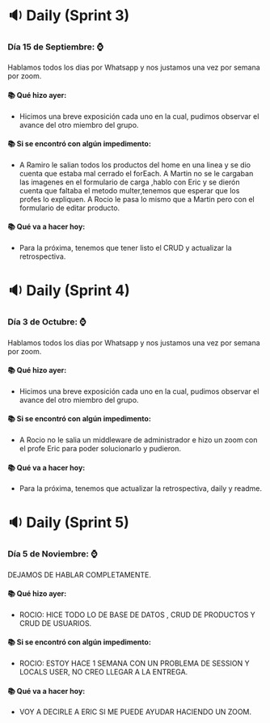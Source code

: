 # 🔉 Daily (Sprint 3)
### Día 15 de Septiembre: ⌚

Hablamos todos los dias por Whatsapp y nos justamos una vez por semana por zoom.

#### 📚 Qué hizo ayer: 
- Hicimos una breve exposición cada uno en la cual, pudimos observar el avance del otro miembro del grupo.

#### 📚 Si se encontró con algún impedimento: 
- A Ramiro le salian todos los productos del home en una linea y se dio cuenta que estaba mal cerrado el forEach.
A Martin no se le cargaban las imagenes en el formulario de carga ,hablo con Eric y se dierón cuenta que faltaba el metodo multer,tenemos que esperar que los profes lo expliquen.
A Rocio le pasa lo mismo que a Martin pero con el formulario de editar producto.

#### 📚 Qué va a hacer hoy: 
- Para la próxima, tenemos que tener listo el CRUD y actualizar la retrospectiva.

# 🔉 Daily (Sprint 4)
### Día 3 de Octubre: ⌚

Hablamos todos los dias por Whatsapp y nos justamos una vez por semana por zoom.

#### 📚 Qué hizo ayer: 
- Hicimos una breve exposición cada uno en la cual, pudimos observar el avance del otro miembro del grupo.

#### 📚 Si se encontró con algún impedimento: 
- A Rocio no le salia un middleware de administrador e hizo un zoom con el profe Eric para poder solucionarlo y pudieron.

#### 📚 Qué va a hacer hoy: 
- Para la próxima, tenemos que actualizar la retrospectiva, daily y readme.

# 🔉 Daily (Sprint 5)
### Día 5 de Noviembre: ⌚

DEJAMOS DE HABLAR COMPLETAMENTE.

#### 📚 Qué hizo ayer: 
- ROCIO: HICE TODO LO DE BASE DE DATOS , CRUD DE PRODUCTOS Y CRUD DE USUARIOS.

#### 📚 Si se encontró con algún impedimento: 
- ROCIO: ESTOY HACE 1 SEMANA CON UN PROBLEMA DE SESSION Y LOCALS USER, NO CREO LLEGAR A LA ENTREGA.

#### 📚 Qué va a hacer hoy: 
- VOY A DECIRLE A ERIC SI ME PUEDE AYUDAR HACIENDO UN ZOOM.